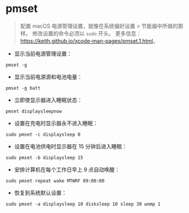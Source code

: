 # pmset

> 配置 macOS 电源管理设置，就像在系统偏好设置 > 节能器中所做的那样。
> 修改设置的命令必须以 `sudo` 开头。
> 更多信息：<https://keith.github.io/xcode-man-pages/pmset.1.html>。

- 显示当前电源管理设置：

`pmset -g`

- 显示当前电源源和电池电量：

`pmset -g batt`

- 立即使显示器进入睡眠状态：

`pmset displaysleepnow`

- 设置在充电时显示器永不进入睡眠：

`sudo pmset -c displaysleep 0`

- 设置在电池供电时显示器在 15 分钟后进入睡眠：

`sudo pmset -b displaysleep 15`

- 安排计算机在每个工作日早上 9 点自动唤醒：

`sudo pmset repeat wake MTWRF 09:00:00`

- 恢复到系统默认设置：

`sudo pmset -a displaysleep 10 disksleep 10 sleep 30 womp 1`